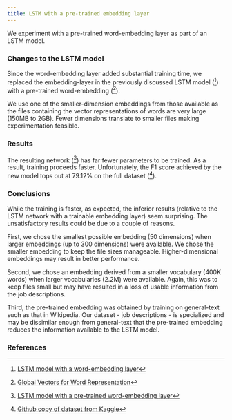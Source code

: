```yaml
---
title: LSTM with a pre-trained embedding layer
---
```

We experiment with a pre-trained word-embedding layer as part of an LSTM model.

### Changes to the LSTM model
Since the word-embedding layer added substantial training time, we replaced the embedding-layer in the previously discussed LSTM model ([^colab3]) with a pre-trained word-embedding ([^glove1]). 

We use one of the smaller-dimension embeddings from those available as the files containing the vector representations of words are very large (150MB to 2GB). Fewer dimensions translate to smaller files making experimentation feasible. 

### Results
The resulting network ([^colab4]) has far fewer parameters to be trained. As a result, training proceeds faster. Unfortunately, the F1 score achieved by the new model tops out at 79.12% on the full dataset ([^data1]).

### Conclusions
While the training is faster, as expected, the inferior results (relative to the LSTM network with a trainable embedding layer) seem surprising. The unsatisfactory results could be due to a couple of reasons. 

First, we chose the smallest possible embedding (50 dimensions) when larger embeddings (up to 300 dimensions) were available. We chose the smaller embedding to keep the file sizes manageable. Higher-dimensional embeddings may result in better performance.

Second, we chose an embedding derived from a smaller vocabulary (400K words) when larger vocabularies (2.2M) were available. Again, this was to keep files small but may have resulted in a loss of usable information from the job descriptions.

Third, the pre-trained embedding was obtained by training on general-text such as that in Wikipedia. Our dataset - job descriptions - is specialized and may be dissimilar enough from general-text that the pre-trained embedding reduces the information available to the LSTM model.

### References
[^colab3]: [LSTM model with a word-embedding layer](https://github.com/r-dube/fakejobs/blob/main/fj_lstm.ipynb)
[^glove1]: [Global Vectors for Word Representation](https://nlp.stanford.edu/projects/glove/)
[^colab4]: [LSTM model with a pre-trained word-embedding layer](https://github.com/r-dube/fakejobs/blob/main/fj_glove_lstm.ipynb)
[^data1]: [Github copy of dataset from Kaggle](https://github.com/r-dube/fakejobs/blob/main/data/fake_job_postings.csv)

